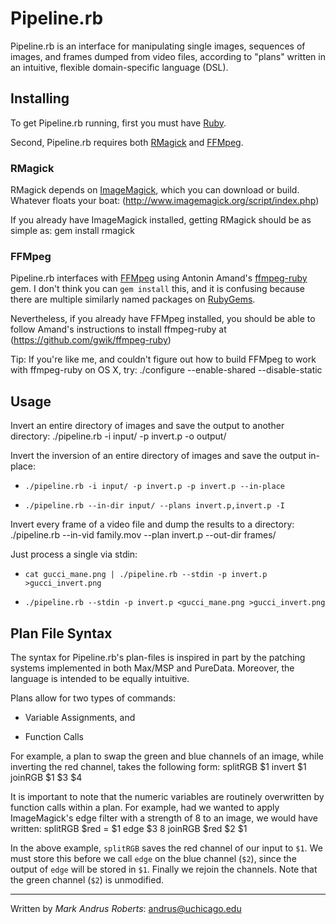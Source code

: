 # Pipeline.rb
Pipeline.rb is an interface for manipulating single images, sequences of images, and frames dumped from video files, according to "plans" written in an intuitive, flexible domain-specific language (DSL).

## Installing
To get Pipeline.rb running, first you must have [Ruby](http://www.ruby-lang.org/en/downloads/).

Second, Pipeline.rb requires both [RMagick](https://github.com/rmagick/rmagick) and [FFMpeg](http://ffmpeg.org/download.html).

### RMagick
RMagick depends on [ImageMagick](http://www.imagemagick.org/), which you can download or build. Whatever floats your
boat: (http://www.imagemagick.org/script/index.php)

If you already have ImageMagick installed, getting RMagick should be as simple as:
	gem install rmagick

### FFMpeg
Pipeline.rb interfaces with [FFMpeg](http://ffmpeg.org/) using Antonin Amand's [ffmpeg-ruby](https://github.com/gwik/ffmpeg-ruby) gem. I don't think you can `gem install` this, and it is confusing because there are multiple similarly named packages on [RubyGems](rubygems.org).

Nevertheless, if you already have FFMpeg installed, you should be able to follow Amand's instructions to install ffmpeg-ruby at (https://github.com/gwik/ffmpeg-ruby)

Tip: If you're like me, and couldn't figure out how to build FFMpeg to work with ffmpeg-ruby on OS X, try:
	./configure --enable-shared --disable-static

## Usage
Invert an entire directory of images and save the output to another directory:
	./pipeline.rb -i input/ -p invert.p -o output/

Invert the inversion of an entire directory of images and save the output in-place:

* `./pipeline.rb -i input/ -p invert.p -p invert.p --in-place`

* `./pipeline.rb --in-dir input/ --plans invert.p,invert.p -I`

Invert every frame of a video file and dump the results to a directory:
	./pipeline.rb --in-vid family.mov --plan invert.p --out-dir frames/

Just process a single via stdin:

* `cat gucci_mane.png | ./pipeline.rb --stdin -p invert.p >gucci_invert.png`

* `./pipeline.rb --stdin -p invert.p <gucci_mane.png >gucci_invert.png`

## Plan File Syntax
The syntax for Pipeline.rb's plan-files is inspired in part by the patching systems implemented in both Max/MSP and PureData. Moreover, the language is intended to be equally intuitive.

Plans allow for two types of commands:

* Variable Assignments, and

* Function Calls

For example, a plan to swap the green and blue channels of an image, while inverting the red channel, takes the following form:
	splitRGB $1
	invert $1
	joinRGB $1 $3 $4

It is important to note that the numeric variables are routinely overwritten by function calls within a plan. For example, had we wanted to apply ImageMagick's edge filter with a strength of 8 to an image, we would have written:
	splitRGB
	$red = $1
	edge $3 8
	joinRGB $red $2 $1

In the above example, `splitRGB` saves the red channel of our input to `$1`. We must store this before we call `edge` on the blue channel (`$2`), since the output of `edge` will be stored in `$1`. Finally we rejoin the channels. Note that the green channel (`$2`) is unmodified.

***
Written by *Mark Andrus Roberts*: <andrus@uchicago.edu>
